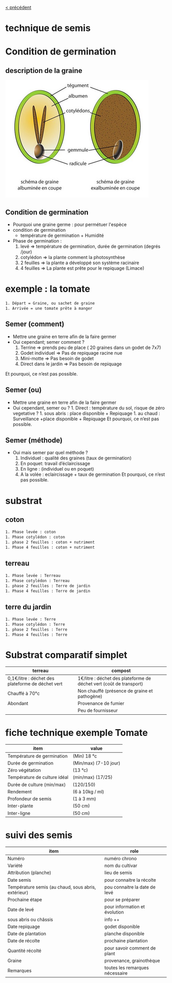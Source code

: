 [< précédent](../README.md)

# technique de semis

# Condition de germination

## description de la graine

![schéma d'une graine](../image/schema-graine.png)

## Condition de germination

- Pourquoi une graine germe : pour permétuer l'espèce
- condition de germination
  - température de germination + Humidité
- Phase de germination :
  1. levé => température de germination, durée de germination (degrés /jour)
  1. cotylédon => la plante comment la photosynthèse
  1. 2 feuilles => la plante a développé son système racinaire
  1. 4 feuilles => La plante est prête pour le repiquage (Limace)

# exemple : la tomate

    1. Départ = Graine, ou sachet de graine
    1. Arrivée = une tomate prête à manger

## Semer (comment)

- Mettre une graine en terre afin de la faire germer
- Oui cependant; semer comment ?
  1. Terrine => prends peu de place ( 20 graines dans un godet de 7x7)
  1. Godet individuel => Pas de repiquage racine nue
  1. Mini-motte => Pas besoin de godet
  1. Direct dans le jardin => Pas besoin de repiquage

Et pourquoi, ce n’est pas possible.

## Semer (ou)

- Mettre une graine en terre afin de la faire germer
- Oui cependant, semer ou ? 1. Direct : température du sol, risque de zéro vegetative ? 1. sous abris : place disponible + Repiquage 1. au chaud : Surveillance +place disponible + Repiquage
  Et pourquoi, ce n’est pas possible.

## Semer (méthode)

- Oui mais semer par quel méthode ?
  1. Individuel : qualité des graines (taux de germination)
  1. En poquet: travail d’éclaircissage
  1. En ligne : (individuel ou en poquet)
  1. A la volée : eclaircissage + taux de germination
     Et pourquoi, ce n’est pas possible.

# substrat

## coton

    1. Phase levée : coton
    1. Phase cotylédon : coton
    1. phase 2 feuilles : coton + nutriment
    1. Phase 4 feuilles : coton + nutriment

## terreau

    1. Phase levée : Terreau
    1. Phase cotylédon : Terreau
    1. phase 2 feuilles : Terre de jardin
    1. Phase 4 feuilles : Terre de jardin

## terre du jardin

    1. Phase levée : Terre
    1. Phase cotylédon : Terre
    1. phase 2 feuilles : Terre
    1. Phase 4 feuilles : Terre

# Substrat comparatif simplet

| terreau                                           | compost                                                             |
| ------------------------------------------------- | ------------------------------------------------------------------- |
| 0,1€/litre : déchet des plateforme de déchet vert | 1€/litre : déchet des plateforme de déchet vert (coût de transport) |
| Chauffé à 70°c                                    | Non chauffé (présence de graine et pathogène)                       |
| Abondant                                          | Provenance de fumier                                                |
|                                                   | Peu de fournisseur                                                  |

# fiche technique exemple Tomate

| item                         | value                 |
| ---------------------------- | --------------------- |
| Température de germination   | (Min) 18 °c           |
| Durée de germination         | (Min/max) (7-10 jour) |
| Zéro végétation              | (13 °c)               |
| Température de culture idéal | (min/max) (17/25)     |
| Durée de culture (min/max)   | (120/150)             |
| Rendement                    | (6 à 10kg / ml)       |
| Profondeur de semis          | (1 à 3 mm)            |
| Inter-plante                 | (50 cm)               |
| Inter-ligne                  | (50 cm)               |

# suivi des semis

| item                                                | role                            |
| --------------------------------------------------- | ------------------------------- |
| Numéro                                              | numéro chrono                   |
| Variété                                             | nom du cultivar                 |
| Attribution (planche)                               | lieu de semis                   |
| Date semis                                          | pour connaitre la récolte       |
| Température semis (au chaud, sous abris, extérieur) | pou connaitre la date de levé   |
| Prochaine étape                                     | pour se préparer                |
| Date de levé                                        | pour information et évolution   |
| sous abris ou châssis                               | info ++                         |
| Date repiquage                                      | godet disponible                |
| Date de plantation                                  | planche disponible              |
| Date de récolte                                     | prochaine plantation            |
| Quantité récolté                                    | pour savoir comment de plant    |
| Graine                                              | provenance, grainothèque        |
| Remarques                                           | toutes les remarques nécessaire |
